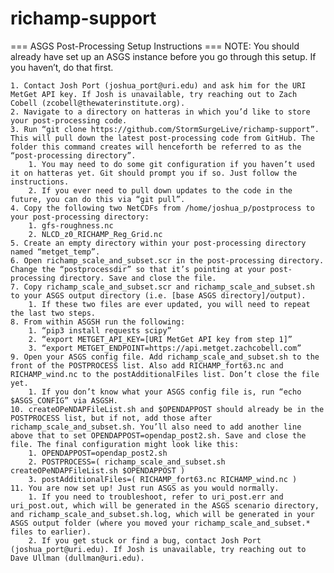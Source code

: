 # richamp-support

=== ASGS Post-Processing Setup Instructions ===
NOTE: You should already have set up an ASGS instance before you go through this setup. If you haven’t, do that first.

    1. Contact Josh Port (joshua_port@uri.edu) and ask him for the URI MetGet API key. If Josh is unavailable, try reaching out to Zach Cobell (zcobell@thewaterinstitute.org).
    2. Navigate to a directory on hatteras in which you’d like to store your post-processing code.
    3. Run “git clone https://github.com/StormSurgeLive/richamp-support”. This will pull down the latest post-processing code from GitHub. The folder this command creates will henceforth be referred to as the “post-processing directory”.
        1. You may need to do some git configuration if you haven’t used it on hatteras yet. Git should prompt you if so. Just follow the instructions.
        2. If you ever need to pull down updates to the code in the future, you can do this via “git pull”.
    4. Copy the following two NetCDFs from /home/joshua_p/postprocess to your post-processing directory:
        1. gfs-roughness.nc
        2. NLCD_z0_RICHAMP_Reg_Grid.nc
    5. Create an empty directory within your post-processing directory named “metget_temp”.
    6. Open richamp_scale_and_subset.scr in the post-processing directory. Change the “postprocessdir” so that it’s pointing at your post-processing directory. Save and close the file.
    7. Copy richamp_scale_and_subset.scr and richamp_scale_and_subset.sh to your ASGS output directory (i.e. [base ASGS directory]/output).
        1. If these two files are ever updated, you will need to repeat the last two steps.
    8. From within ASGSH run the following:
        1. “pip3 install requests scipy”
        2. “export METGET_API_KEY=[URI MetGet API key from step 1]”
        3. “export METGET_ENDPOINT=https://api.metget.zachcobell.com”
    9. Open your ASGS config file. Add richamp_scale_and_subset.sh to the front of the POSTPROCESS list. Also add RICHAMP_fort63.nc and RICHAMP_wind.nc to the postAdditionalFiles list. Don’t close the file yet.
        1. If you don’t know what your ASGS config file is, run “echo $ASGS_CONFIG” via ASGSH.
    10. createOPeNDAPFileList.sh and $OPENDAPPOST should already be in the POSTPROCESS list, but if not, add those after richamp_scale_and_subset.sh. You’ll also need to add another line above that to set OPENDAPPOST=opendap_post2.sh. Save and close the file. The final configuration might look like this:
        1. OPENDAPPOST=opendap_post2.sh
        2. POSTPROCESS=( richamp_scale_and_subset.sh createOPeNDAPFileList.sh $OPENDAPPOST )
        3. postAdditionalFiles=( RICHAMP_fort63.nc RICHAMP_wind.nc )
    11. You are now set up! Just run ASGS as you would normally.
        1. If you need to troubleshoot, refer to uri_post.err and uri_post.out, which will be generated in the ASGS scenario directory, and richamp_scale_and_subset.sh.log, which will be generated in your ASGS output folder (where you moved your richamp_scale_and_subset.* files to earlier).
        2. If you get stuck or find a bug, contact Josh Port (joshua_port@uri.edu). If Josh is unavailable, try reaching out to Dave Ullman (dullman@uri.edu).
